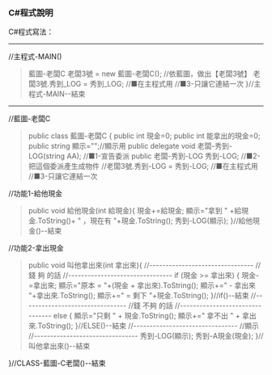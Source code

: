 ### C#程式說明

C#程式寫法：

---
//主程式-MAIN()
> 藍圖-老闆C 老闆3號 = new 藍圖-老闆C();	//依藍圖，做出【老闆3號】
> 老闆3號.秀到_LOG = 秀到_LOG;		//■在主程式用	//■3-只讓它連結一次
}//主程式-MAIN--結束

---
//藍圖-老闆C
> public class 藍圖-老闆C {
> public int 現金=0;
> public int 能拿出的現金=0;
> public string 顯示="";//顯示用
> public delegate void 老闆-秀到-LOG(string AA);	//■1-宣告委派
> public 老闆-秀到-LOG 秀到-LOG;					//■2-把這個委派產生成物件
> //老闆3號.秀到-LOG = 秀到-LOG;	//■在主程式用	//■3-只讓它連結一次

//功能1-給他現金
> public void 給他現金(int 給現金){
> 現金+=給現金;
> 顯示="拿到 " +給現金.ToString()+ " ，現在有 "+現金.ToString();
> 秀到-LOG(顯示);
> }//給他現金()--結束

//功能2-拿出現金
> public void 叫他拿出來(int 拿出來){
> //--------------------------------
> //錢 夠 的話
> //--------------------------------
> if (現金 >= 拿出來) {
> 現金-=拿出來;
> 顯示="原本 = "+(現金 + 拿出來).ToString();
> 顯示+=" - 拿出來 "+拿出來.ToString();
> 顯示+=" = 剩下 "+現金.ToString();
> }//if()--結束
> //--------------------------------
> //錢 不夠 的話
> //--------------------------------
> else {
> 顯示="只剩 " + 現金.ToString();
> 顯示+=" 拿不出 " + 拿出來.ToString();
> }//ELSE()--結束
> //--------------------------------
> //顯示
> //--------------------------------
> 秀到-LOG(顯示);
> 秀到-A現金(現金);
> }//叫他拿出來()--結束

}//CLASS-藍圖-C老闆()--結束


